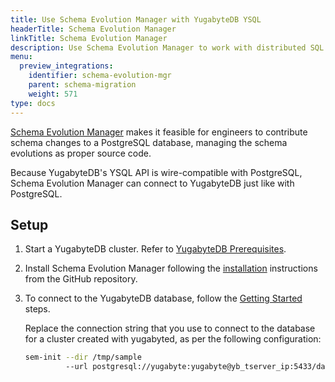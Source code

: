 ```yaml
---
title: Use Schema Evolution Manager with YugabyteDB YSQL
headerTitle: Schema Evolution Manager
linkTitle: Schema Evolution Manager
description: Use Schema Evolution Manager to work with distributed SQL databases in YugabyteDB.
menu:
  preview_integrations:
    identifier: schema-evolution-mgr
    parent: schema-migration
    weight: 571
type: docs
---
```


[Schema Evolution Manager](https://github.com/mbryzek/schema-evolution-manager) makes it feasible for engineers to contribute schema changes to a PostgreSQL database, managing the schema evolutions as proper source code.

Because YugabyteDB's YSQL API is wire-compatible with PostgreSQL, Schema Evolution Manager can connect to YugabyteDB just like with PostgreSQL.

## Setup

1. Start a YugabyteDB cluster. Refer to [YugabyteDB Prerequisites](../tools/#yugabytedb-prerequisites).
1. Install Schema Evolution Manager following the [installation](https://github.com/mbryzek/schema-evolution-manager#installation) instructions from the GitHub repository.
1. To connect to the YugabyteDB database, follow the [Getting Started](https://github.com/mbryzek/schema-evolution-manager#getting-started) steps.

    Replace the connection string that you use to connect to the database for a cluster created with yugabyted, as per the following configuration:

    ```sh
    sem-init --dir /tmp/sample
             --url postgresql://yugabyte:yugabyte@yb_tserver_ip:5433/database_name
    ```
